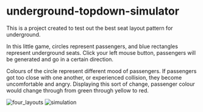 # underground-topdown-simulator
This is a project created to test out the best seat layout pattern for underground. 

In this little game, circles represent passengers, and blue rectangles represent underground seats. 
Click your left mouse button, passengers will be generated and go in a certain direction. 

Colours of the circle represent different mood of passengers. 
If passengers got too close with one another, or experienced collision, they become uncomfortable and angry. 
Displaying this sort of change, passenger colour would change through from green through yellow to red. 


![four_layouts](https://user-images.githubusercontent.com/99538071/190856984-b6f925a3-d4c3-4fbb-ab83-c15e310dd553.png)
![simulation](https://user-images.githubusercontent.com/99538071/190857565-13cf1b43-ec54-4caa-8d18-d15a975cf873.png)

